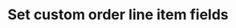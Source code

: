 ---
title: "Set custom order line item fields"
name: "sourcemeta_apifact_sapone"
key: "param_user_field_line_[x]"
description: "Order setting: Set a custom field on SAPone order, e.g. param_user_field_line_U_OcrCode. This is applied on line items"
user_friendly_description: "Set additional information on the order line items when syncing orders to SAP Business One."
default: ""
values: []
tags: [sourcemeta,apifact,sapone,sap-business-one]
type: "meta"
process: "orders"
headless: true
---